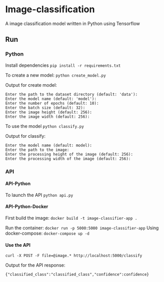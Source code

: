 # Image-classification

A image classification model written in Python using Tensorflow

## Run

### Python

Install dependencies `pip install -r requirements.txt`

To create a new model: `python create_model.py`

Output for create model:

```text
Enter the path to the dataset directory (default: 'data'):
Enter the model name (default: 'model'):
Enter the number of epochs (default: 10):
Enter the batch size (default: 32):
Enter the image height (default: 256): 
Enter the image width (default: 256):
```

To use the model `python classify.py`

Output for classify:

```text
Enter the model name (default: model): 
Enter the path to the image:
Enter the processing height of the image (default: 256):
Enter the processing width of the image (default: 256):
```

### API

#### API-Python

To launch the API `python api.py`

#### API-Python-Docker

First build the image: `docker build -t image-classifier-app .`

Run the container: `docker run -p 5000:5000 image-classifier-app`
Using docker-compose: `docker-compose up -d`

#### Use the API

`curl -X POST -F file=@image.* http://localhost:5000/classify`

Output for the API response:

`{"classified_class":"classified_class","confidence":confidence}`
